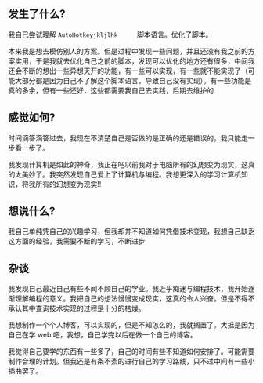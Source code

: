 ## 发生了什么?

我自己尝试理解 `AutoHotkeyjkljlhk     ` 脚本语言。优化了脚本。

本来我是想去模仿别人的方案。但是过程中发现一些问题，并且还没有我之前的方案实用，于是我就去优化自己之前的脚本，发现可以优化的地方还有很多，中间我还会不断的想出一些异想天开的功能，有一些可以实现，有一些就不能实现了（可能大部分都是因为自己不了解这个脚本语言，导致自己没有实现）。有一些功能是真的多余，但有一些还好，这些都需要我自己去实践，后期去维护的

## 感觉如何?

时间滴答滴答过去，我现在不清楚自己是否做的是正确的还是错误的。我只能走一步看一步了。

我发现计算机是如此的神奇，我正在吧以前我对于电脑所有的幻想变为现实，这真的太美妙了。我突然发现自己爱上了计算机与编程。我想更深入的学习计算机知识，将我所有的幻想变为现实!!

## 想说什么?

我自己单纯凭自己的兴趣学习，但我却并不知道如何凭借技术变现，我想自己缺乏这方面的经验，我需要不断的学习，不断进步

## 杂谈

我发现自己最近自己有些不闻不顾自己的学业。我近乎痴迷与编程技术，我开始逐渐理解编程的意义。我把自己的想法慢慢变成现实，这真的令人兴奋。但是不得不承认其中查询技术实现的过程是十分的枯燥。

我想制作一个个人博客，可以实现的，但是不知怎么的，我就搁置了。大抵是因为自己在学 web 吧，我想，自己学完以后在做一个自己的博客。

我觉得自己要学的东西有一些多了，自己的时间有些不知道如何安排了。可能需要制作合理的计划。但我还是有条不紊的进行自己的学习路线，只不过中间有一些小插曲罢了。
